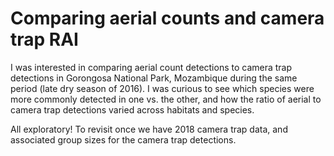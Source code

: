 # Comparing aerial counts and camera trap RAI 

I was interested in comparing aerial count detections to camera trap detections in Gorongosa National Park, Mozambique during the same period (late dry season of 2016). I was curious to see which species were more commonly detected in one vs. the other, and how the ratio of aerial to camera trap detections varied across habitats and species.

All exploratory! To revisit once we have 2018 camera trap data, and associated group sizes for the camera trap detections.

